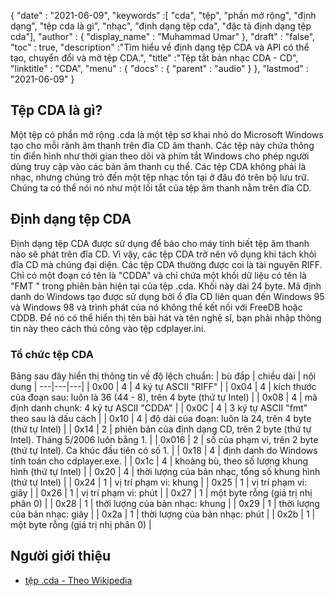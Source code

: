 {
  "date" : "2021-06-09",
  "keywords" :[ "cda", "tệp", "phần mở rộng", "định dạng", "tệp cda là gì", "nhạc", "định dạng tệp cda", "đặc tả định dạng tệp cda"],
  "author" : {
    "display_name" : "Muhammad Umar"
},
  "draft" : "false",
  "toc" : true,
  "description" :"Tìm hiểu về định dạng tệp CDA và API có thể tạo, chuyển đổi và mở tệp CDA.",
  "title" :"Tệp tắt bản nhạc CDA - CD",
  "linktitle" : "CDA",
  "menu" : {
    "docs" : {
      "parent" : "audio"
}
},
  "lastmod" : "2021-06-09"
}

## Tệp CDA là gì?

Một tệp có phần mở rộng .cda là một tệp sơ khai nhỏ do Microsoft Windows tạo cho mỗi rãnh âm thanh trên đĩa CD âm thanh. Các tệp này chứa thông tin điển hình như thời gian theo dõi và phím tắt Windows cho phép người dùng truy cập vào các bản âm thanh cụ thể. Các tệp CDA không phải là nhạc, nhưng chúng trỏ đến một tệp nhạc tồn tại ở đâu đó trên bộ lưu trữ. Chúng ta có thể nói nó như một lối tắt của tệp âm thanh nằm trên đĩa CD.

## Định dạng tệp CDA

Định dạng tệp CDA được sử dụng để báo cho máy tính biết tệp âm thanh nào sẽ phát trên đĩa CD. Vì vậy, các tệp CDA trở nên vô dụng khi tách khỏi đĩa CD mà chúng đại diện. Các tệp CDA thường được coi là tài nguyên RIFF. Chỉ có một đoạn có tên là "CDDA" và chỉ chứa một khối dữ liệu có tên là "FMT " trong phiên bản hiện tại của tệp .cda. Khối này dài 24 byte. Mã định danh do Windows tạo được sử dụng bởi ổ đĩa CD liên quan đến Windows 95 và Windows 98 và trình phát của nó không thể kết nối với FreeDB hoặc CDDB. Để nó có thể hiển thị tên bài hát và tên nghệ sĩ, bạn phải nhập thông tin này theo cách thủ công vào tệp cdplayer.ini.

### Tổ chức tệp CDA

Bảng sau đây hiển thị thông tin về độ lệch chuẩn:
| bù đắp | chiều dài | nội dung |
---|---|---|
| 0x00 | 4 | 4 ký tự ASCII "RIFF" |
| 0x04 | 4 | kích thước của đoạn sau: luôn là 36 (44 - 8), trên 4 byte (thứ tự Intel) |
| 0x08 | 4 | mã định danh chunk: 4 ký tự ASCII "CDDA" |
| 0x0C | 4 | 3 ký tự ASCII "fmt" theo sau là dấu cách |
| 0x10 | 4 | độ dài của đoạn: luôn là 24, trên 4 byte (thứ tự Intel) |
| 0x14 | 2 | phiên bản của định dạng CD, trên 2 byte (thứ tự Intel). Tháng 5/2006 luôn bằng 1. |
| 0x016 | 2 | số của phạm vi, trên 2 byte (thứ tự Intel). Ca khúc đầu tiên có số 1. |
| 0x18 | 4 | định danh do Windows tính toán cho cdplayer.exe. |
| 0x1c | 4 | khoảng bù, theo số lượng khung hình (thứ tự Intel) |
| 0x20 | 4 | thời lượng của bản nhạc, tổng số khung hình (thứ tự Intel) |
| 0x24 | 1 | vị trí phạm vi: khung |
| 0x25 | 1 | vị trí phạm vi: giây |
| 0x26 | 1 | vị trí phạm vi: phút |
| 0x27 | 1 | một byte rỗng (giá trị nhị phân 0) |
| 0x28 | 1 | thời lượng của bản nhạc: khung |
| 0x29 | 1 | thời lượng của bản nhạc: giây |
| 0x2a | 1 | thời lượng của bản nhạc: phút |
| 0x2b | 1 | một byte rỗng (giá trị nhị phân 0) |

## Người giới thiệu

* [tệp .cda - Theo Wikipedia](https://en.wikipedia.org/wiki/.cda_file)

